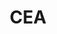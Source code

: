---
images: ["vilapinto.png"]
images-half: [vilaiphone.png"]
work: "UI design, Visual Identity, Logo Design, Reponsive Design, HTML & CSS and Ruby code."
title: "CEA"
desc: "Instuticional website for Centro de Educação Ambiental. Contains information about the institution, projects, initiatives, testemuniais, videos, donation and contact."
website: "http://ceavilapinto.org.br"
category: project
---